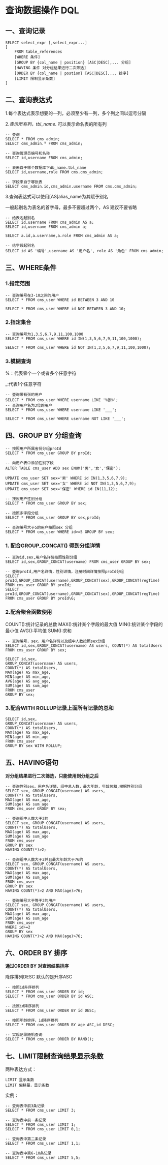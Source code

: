 # 查询数据操作 DQL

## 一、查询记录

	SELECT select_expr [,select_expr...]
	[
		FROM table_references
		[WHERE 条件]
		[GROUP BY {col_name | position} [ASC|DESC],... 分组]
		[HAVING 条件 对分组结果进行二次筛选]
		[ORDER BY {col_name | postion} [ASC|DESC],... 排序]	
		[LIMIT 限制显示条数]	
	]

## 二、查询表达式

1.每个表达式表示想要的一列，必须至少有一列，多个列之间以逗号分隔

2.*表示所有列，tbl_name.* 可以表示命名表的所有列


	-- 查询
	SELECT * FROM cms_admin;
	SELECT cms_admin.* FROM cms_admin;
	
	-- 查询管理员编号和名称
	SELECT id,username FROM cms_admin;
	
	-- 表来自于哪个数据库下db_name.tbl_name
	SELECT id,username,role FROM cms.cms_admin;
	
	-- 字段来自于哪张表
	SELECT cms_admin.id,cms_admin.username FROM cms.cms_admin;


3.查询表达式可以使用[AS]alias_name为其赋予别名

一般起别名为表名的首字母，最多不要超过两个，AS 建议不要省略


	-- 给表名起别名
	SELECT id,username FROM cms_admin AS a;
	SELECT id,username FROM cms_admin a;
	
	SELECT a.id,a.username,a.role FROM cms_admin AS a;
	
	-- 给字段起别名
	SELECT id AS '编号',username AS '用户名', role AS '角色' FROM cms_admin;

## 三、WHERE条件

### 1.指定范围

	
	-- 查询编号在3-10之间的用户
	SELECT * FROM cms_user WHERE id BETWEEN 3 AND 10
 
	SELECT * FROM cms_user WHERE id NOT BETWEEN 3 AND 10;

### 2.指定集合

	-- 查询编号为1,3,5,6,7,9,11,100,1000
	SELECT * FROM cms_user WHERE id IN(1,3,5,6,7,9,11,100,1000);
	
	SELECT * FROM cms_user WHERE id NOT IN(1,3,5,6,7,9,11,100,1000);

### 3.模糊查询

%：代表零个一个或者多个任意字符

_:代表1个任意字符

	-- 查询带有张的用户
	SELECT * FROM cms_user WHERE username LIKE '%张%';
	-- 查询用户名为3位的用户
	SELECT * FROM cms_user WHERE username LIKE '___';
	
	SELECT * FROM cms_user WHERE username NOT LIKE '___';

## 四、GROUP BY 分组查询

	-- 按照用户所属省份分组proId
	SELECT * FROM cms_user GROUP BY proId;
	
	-- 向用户表中添加性别字段
	ALTER TABLE cms_user ADD sex ENUM('男','女','保密');
	
	UPDATE cms_user SET sex='男' WHERE id IN(1,3,5,6,7,9);
	UPDATE cms_user SET sex='女' WHERE id NOT IN(1,3,5,6,7,9);
	UPDATE cms_user SET sex='保密' WHERE id IN(11,12);
	
	-- 按照用户性别分组
	SELECT * FROM cms_user GROUP BY sex;
	
	-- 按照多字段分组
	SELECT * FROM cms_user GROUP BY sex,proId;
	
	-- 查询编号大于5的用户按照sex 分组
	SELECT * FROM cms_user WHERE id>=5 GROUP BY sex;

### 1. 配合GROUP_CONCAT() 得到分组详情
	
	-- 查询id,sex,用户名详情按照性别分组
	SELECT id,sex,GROUP_CONCAT(username) FROM cms_user GROUP BY sex;

	-- 查询proId,用户名详情，性别详情，注册时间详情按照proId分组
	SELECT proId,GROUP_CONCAT(username),GROUP_CONCAT(sex),GROUP_CONCAT(regTime) FROM cms_user GROUP BY proId;
	SELECT proId,GROUP_CONCAT(username),GROUP_CONCAT(sex),GROUP_CONCAT(regTime) FROM cms_user GROUP BY proId\G;

### 2.配合聚合函数使用

COUNT():统计记录的总数
MAX():统计某个字段的最大值
MIN():统计某个字段的最小值
AVG():平均值
SUM():求和

	-- 查询编号，sex，用户名详情以及组中人数按照sex分组
	SELECT id,sex,GROUP_CONCAT(username) AS users, COUNT(*) AS totalUsers FROM cms_user GROUP BY sex;
	
	SELECT id,sex,
	GROUP_CONCAT(username) AS users,
	COUNT(*) AS totalUsers,
	MAX(age) AS max_age,
	MIN(age) AS min_age,
	AVG(age) AS avg_age,
	SUM(age) AS sum_age 
	FROM cms_user 
	GROUP BY sex;

### 3.配合WITH ROLLUP记录上面所有记录的总和

	SELECT id,sex,
	GROUP_CONCAT(username) AS users,
	COUNT(*) AS totalUsers,
	MAX(age) AS max_age,
	MIN(age) AS min_age
	FROM cms_user 
	GROUP BY sex WITH ROLLUP;


## 五、HAVING语句

**对分组结果进行二次筛选，只能使用到分组之后**

	-- 查询性别sex，用户名详情，组中总人数，最大年龄，年龄总和,根据性别分组
	SELECT sex, GROUP_CONCAT(username) AS users,
	COUNT(*) AS totalUsers,
	MAX(age) AS max_age,
	SUM(age) AS sum_age
	FROM cms_user GROUP BY sex;
	
	-- 查询组中人数大于2的
	SELECT sex, GROUP_CONCAT(username) AS users,
	COUNT(*) AS totalUsers,
	MAX(age) AS max_age,
	SUM(age) AS sum_age
	FROM cms_user 
	GROUP BY sex 
	HAVING COUNT(*)>2;
	
	-- 查询组中人数大于2并且最大年龄大于76的
	SELECT sex, GROUP_CONCAT(username) AS users,
	COUNT(*) AS totalUsers,
	MAX(age) AS max_age,
	SUM(age) AS sum_age
	FROM cms_user 
	GROUP BY sex 
	HAVING COUNT(*)>2 AND MAX(age)>76;
	
	-- 查询编号大于等于2的用户
	SELECT sex, GROUP_CONCAT(username) AS users,
	COUNT(*) AS totalUsers,
	MAX(age) AS max_age,
	SUM(age) AS sum_age
	FROM cms_user 
	WHERE id>=2
	GROUP BY sex 
	HAVING COUNT(*)>2 AND MAX(age)>76;

 
## 六、ORDER BY 排序

**通过ORDER BY 对查询结果排序**

降序排列DESC 默认的是升序ASC

	-- 按照id升序排列
	SELECT * FROM cms_user ORDER BY id;
	SELECT * FROM cms_user ORDER BY id ASC; 
	
	-- 按照id降序排列
	SELECT * FROM cms_user ORDER BY id DESC;
	
	-- 按照年龄排序，id降序排列
	SELECT * FROM cms_user ORDER BY age ASC,id DESC;
	
	-- 实现记录随机查询
	SELECT * FROM cms_user ORDER BY RAND(); 

## 七、LIMIT限制查询结果显示条数

两种表达方式：

	LIMIT 显示条数
	LIMIT 偏移量，显示条数

实例：

	-- 查询表中前3条记录
	SELECT * FROM cms_user LIMIT 3;
	
	-- 查询表中前一条记录
	SELECT * FROM cms_user LIMIT 1;
	SELECT * FROM cms_user LIMIT 0,1;
	
	-- 查询表中第二条记录
	SELECT * FROM cms_user LIMIT 1,1;
	
	-- 查询表中第6-10条记录
	SELECT * FROM cms_user LIMIT 5,5;